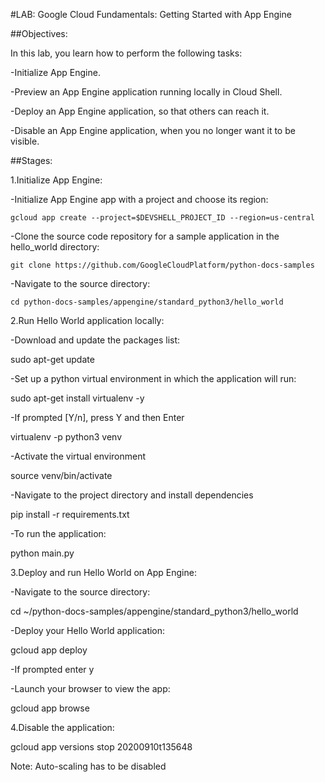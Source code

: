 #LAB: Google Cloud Fundamentals: Getting Started with App Engine

##Objectives:

In this lab, you learn how to perform the following tasks:

-Initialize App Engine.

-Preview an App Engine application running locally in Cloud Shell.

-Deploy an App Engine application, so that others can reach it.

-Disable an App Engine application, when you no longer want it to be visible.

##Stages:

1.Initialize App Engine:

-Initialize App Engine app with a project and choose its region:

    gcloud app create --project=$DEVSHELL_PROJECT_ID --region=us-central

-Clone the source code repository for a sample application in the hello_world directory:

    git clone https://github.com/GoogleCloudPlatform/python-docs-samples

-Navigate to the source directory:

    cd python-docs-samples/appengine/standard_python3/hello_world

2.Run Hello World application locally:

-Download and update the packages list:

sudo apt-get update

-Set up a python virtual environment in which the application will run:

sudo apt-get install virtualenv -y

-If prompted [Y/n], press Y and then Enter

virtualenv -p python3 venv

-Activate the virtual environment

source venv/bin/activate

-Navigate to the project directory and install dependencies

pip install -r requirements.txt

-To run the application:

python main.py

3.Deploy and run Hello World on App Engine:

-Navigate to the source directory:

cd ~/python-docs-samples/appengine/standard_python3/hello_world

-Deploy your Hello World application:

gcloud app deploy

-If prompted enter y

-Launch your browser to view the app:

gcloud app browse

4.Disable the application:

gcloud app versions stop 20200910t135648

Note: Auto-scaling has to be disabled
